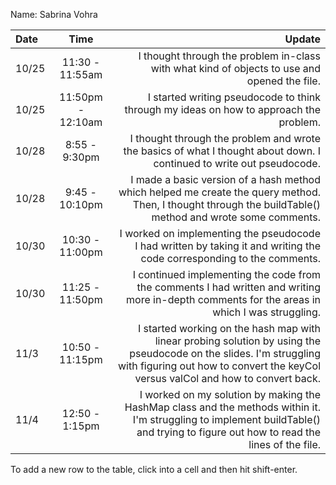 Name: Sabrina Vohra

| Date  |       Time        |                                                                                                                                                                                                  Update |
|:------|:-----------------:|--------------------------------------------------------------------------------------------------------------------------------------------------------------------------------------------------------:|
| 10/25 |  11:30 - 11:55am  |                                                                                                            I thought through the problem in-class with what kind of objects to use and opened the file. |
| 10/25 | 11:50pm - 12:10am |                                                                                                                  I started writing pseudocode to think through my ideas on how to approach the problem. |
| 10/28 |   8:55 - 9:30pm   |                                                                                   I thought through the problem and wrote the basics of what I thought about down. I continued to write out pseudocode. |
| 10/28 |  9:45 - 10:10pm   |                                               I made a basic version of a hash method which helped me create the query method. Then, I thought through the buildTable() method and wrote some comments. |
| 10/30 |  10:30 - 11:00pm  |                                                                                  I worked on implementing the pseudocode I had written by taking it and writing the code corresponding to the comments. |
| 10/30 |  11:25 - 11:50pm  |                                                      I continued implementing the code from the comments I had written and writing <br/>more in-depth comments for the areas in which I was struggling. |
| 11/3  |  10:50 - 11:15pm  | I started working on the hash map with linear probing solution by using the pseudocode on the slides. I'm struggling with figuring out how to convert the keyCol versus valCol and how to convert back. |
| 11/4  |  12:50 - 1:15pm   |                     I worked on my solution by making the HashMap class and the methods within it. I'm struggling to implement buildTable() and trying to figure out how to read the lines of the file. |


To add a new row to the table, click into a cell and then hit shift-enter.